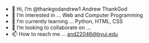 - 👋 Hi, I’m @thankgodandrew1 Andrew ThankGod
- 👀 I’m interested in ... Web and Computer Programming
- 🌱 I’m currently learning ... Python, HTML, CSS
- 💞️ I’m looking to collaborate on ...
- 📫 How to reach me ... and22046@byui.edu

<!---
thankgodandrew1/thankgodandrew1 is a ✨ special ✨ repository because its `README.md` (this file) appears on your GitHub profile.
You can click the Preview link to take a look at your changes.
--->
